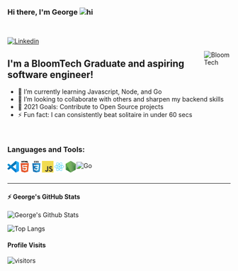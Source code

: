 ### Hi there, I'm George <img src="https://user-images.githubusercontent.com/1303154/88677602-1635ba80-d120-11ea-84d8-d263ba5fc3c0.gif" width="28px" alt="hi">

<!-- [![Twitter Follow](https://img.shields.io/twitter/follow/jax0042?color=1DA1F2&logo=twitter&style=for-the-badge)](https://twitter.com/intent/follow?original_referer=https%3A%2F%2Fgithub.com%2Fjax0042&screen_name=jax0042) -->
<br>

[![Linkedin](https://img.shields.io/badge/CONNECT-blue?style=flat&logo=linkedin&labelColor=)](https://www.linkedin.com/in/georgecavazos/)

<img align="right" alt="BloomTech" width="60px" src="https://pbs.twimg.com/profile_images/1460613913381380103/-3J_57AV_400x400.jpg" />

## I'm a BloomTech Graduate and aspiring software engineer!

- 🌱 I’m currently learning Javascript, Node, and Go
- 👯 I’m looking to collaborate with others and sharpen my backend skills
- 🥅 2021 Goals: Contribute to Open Source projects
- ⚡ Fun fact: I can consistently beat solitaire in under 60 secs

<br />

### Languages and Tools:

<img align="left" alt="Visual Studio Code" width="26px" src="https://raw.githubusercontent.com/github/explore/80688e429a7d4ef2fca1e82350fe8e3517d3494d/topics/visual-studio-code/visual-studio-code.png" />
<img align="left" alt="HTML5" width="26px" src="https://raw.githubusercontent.com/github/explore/80688e429a7d4ef2fca1e82350fe8e3517d3494d/topics/html/html.png" />
<img align="left" alt="CSS3" width="26px" src="https://raw.githubusercontent.com/github/explore/80688e429a7d4ef2fca1e82350fe8e3517d3494d/topics/css/css.png" />
<img align="left" alt="JavaScript" width="26px" src="https://raw.githubusercontent.com/github/explore/80688e429a7d4ef2fca1e82350fe8e3517d3494d/topics/javascript/javascript.png" />
<img align="left" alt="React" width="26px" src="https://raw.githubusercontent.com/github/explore/80688e429a7d4ef2fca1e82350fe8e3517d3494d/topics/react/react.png" />
<img align="left" alt="Node.js" width="26px" src="https://raw.githubusercontent.com/github/explore/80688e429a7d4ef2fca1e82350fe8e3517d3494d/topics/nodejs/nodejs.png" />
<img align="center" alt="Go" width="50px" src="https://upload.wikimedia.org/wikipedia/commons/thumb/0/05/Go_Logo_Blue.svg/1280px-Go_Logo_Blue.svg.png" />

<br />
<br />

---

<!-- <details> -->

#### ⚡ George's GitHub Stats

![George's Github Stats](https://github-readme-stats.vercel.app/api?username=cavazosgeorge&show_icons=true&hide_border=false&theme=chartreuse-dark)

![Top Langs](https://github-readme-stats.vercel.app/api/top-langs/?username=cavazosgeorge&layout=compact&theme=chartreuse-dark)

#### Profile Visits

![visitors](https://visitor-badge.glitch.me/badge?page_id=cavazosgeorge.cavazosgeorge&left_color=grey&right_color=blue)

<!-- </details> -->

[twitter]: https://twitter.com/jax0042
[linkedin]: https://linkedin.com/in/georgecavazos/
[github]: https://github.com/cavazosgeorge/
